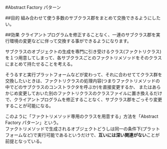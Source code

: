 #Abstract Factory パターン

##目的
組み合わせて使う多数のサブクラス郡をまとめて交換できるようにしたい。

##効果
クライアントプログラムを修正することなく、一連のサブクラス郡を実行環境の変更などに伴って交換する事ができるようになります。

サブクラスのオブジェクトの生成を専門に引き受けるクラス(ファクトリクラス)を１つ用意してしまって、各サブクラスごとのファクトリメソッドをそのクラスにまとめて持たせることを考える。

そうるすと実行プラットフォームなどが変わって、それに合わせててクラス群を交換したいときは、ファクトリクラスの処理内容(つまりファクトリメソッドの中でどのサブクラスのコンストラクタを呼ぶか)を直接変更するか、
またはあらかじめ変更しておいた別のファクトリクラスのクラスファイルに置き換えるだけで、クライアントプログラムを修正することなく、サブクラス郡をごっそり変更することが可能になる。

このように「ファクトリメソッド専用のクラスを用意する」方法を「Abstract Factory パターン」という。<br>
ファクトリメソッドで生成されるオブジェクトどうしは同一の条件下(プラットフォームなど)で実行可能であるというだけで、**互いには深い関連がない**ことが前提となっている。
